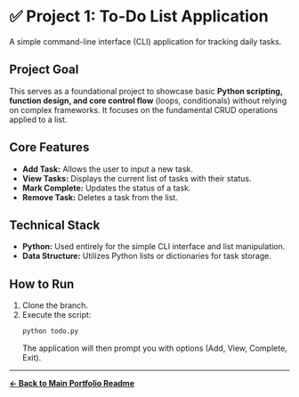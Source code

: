# ✅ Project 1: To-Do List Application

A simple command-line interface (CLI) application for tracking daily tasks.

## Project Goal

This serves as a foundational project to showcase basic **Python scripting, function design, and core control flow** (loops, conditionals) without relying on complex frameworks. It focuses on the fundamental CRUD operations applied to a list.

## Core Features

* **Add Task:** Allows the user to input a new task.
* **View Tasks:** Displays the current list of tasks with their status.
* **Mark Complete:** Updates the status of a task.
* **Remove Task:** Deletes a task from the list.

## Technical Stack

* **Python:** Used entirely for the simple CLI interface and list manipulation.
* **Data Structure:** Utilizes Python lists or dictionaries for task storage.

## How to Run

1.  Clone the branch.
2.  Execute the script:
    ```bash
    python todo.py
    ```
    The application will then prompt you with options (Add, View, Complete, Exit).

---
**[← Back to Main Portfolio Readme](https://github.com/EarlMcCard/ctse-projects/tree/main)**